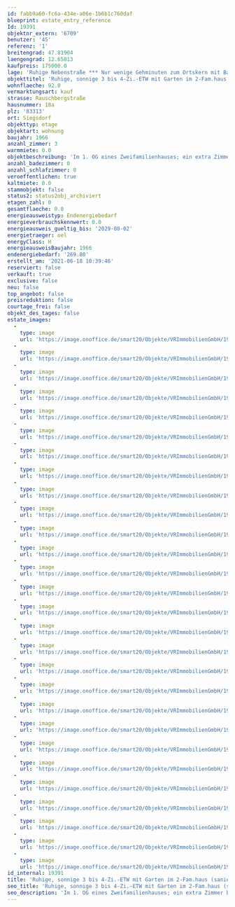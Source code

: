 ```yaml
---
id: fabb9a60-fc6a-434e-a06e-1b6b1c760daf
blueprint: estate_entry_reference
Id: 19391
objektnr_extern: '6709'
benutzer: '45'
referenz: '1'
breitengrad: 47.81904
laengengrad: 12.65013
kaufpreis: 175000.0
lage: 'Ruhige Nebenstraße *** Nur wenige Gehminuten zum Ortskern mit Bahnhof, Geschäften, Ärzten uvm. *** Viel Grün ringsum und teilweise Fernblick vom sonnigen Süd-Balkon *** Zum Freibad in Siegsdorf gibt es Schwimm- und Thermalbäder mit Saunaanlagen in Ruhpolding, Inzell oder Prien. Am Chiemsee und in den Bergen ist man ganz schnell wie auch in der Stadt Traunstein *** Salzburg ca. 20 Min. und Rosenheim ca. 30 Min.'
objekttitel: 'Ruhige, sonnige 3 bis 4-Zi.-ETW mit Garten im 2-Fam.haus (sanierungsbedürftig!)'
wohnflaeche: 92.0
vermarktungsart: kauf
strasse: Rauschbergstraße
hausnummer: 18a
plz: '83313'
ort: Siegsdorf
objekttyp: etage
objektart: wohnung
baujahr: 1966
anzahl_zimmer: 3
warmmiete: 0.0
objektbeschreibung: 'Im 1. OG eines Zweifamilienhauses; ein extra Zimmer befindet sich außerhalb der Wohnung im EG. Über der Wohnung liegt der mittels Einschubtreppe von der Diele zugängige gemeinschaftliche Dachspeicher *** Aus der geräumigen 2-Zi.-Wohnung mit großer Wohnküche könnte im Zuge der Sanierung evtl. auch eine mit 3 Zimmern werden *** Gartensondernutzungsrecht von ca. 190 m² an der Westseite *** 3 Kellerräume *** Einzelgarage (ca. 3 x 7,5 m) mit Fenster, Wasser, elektr. Tor und Gartenzugang *** Eine Hausverwaltung gab es nie und auch keine Hausgeldvorauszahlung; Kosten werden von Fall zu Fall aufgeteilt *** Grundbuch lastenfrei'
anzahl_badezimmer: 0
anzahl_schlafzimmer: 0
veroeffentlichen: true
kaltmiete: 0.0
stammobjekt: false
status2: status2obj_archiviert
etagen_zahl: 0
gesamtflaeche: 0.0
energieausweistyp: Endenergiebedarf
energieverbrauchskennwert: 0.0
energieausweis_gueltig_bis: '2029-08-02'
energietraeger: oel
energyClass: H
energieausweisBaujahr: 1966
endenergiebedarf: '269.80'
erstellt_am: '2021-06-18 10:39:46'
reserviert: false
verkauft: true
exclusive: false
neu: false
top_angebot: false
preisreduktion: false
courtage_frei: false
objekt_des_tages: false
estate_images:
  -
    type: image
    url: 'https://image.onoffice.de/smart20/Objekte/VRImmobilienGmbH/19391/40829d0f-894c-4f3c-b837-faf0c12cd76a.jpg'
  -
    type: image
    url: 'https://image.onoffice.de/smart20/Objekte/VRImmobilienGmbH/19391/b7a6293c-3008-4bf5-960c-e3f7b54173de.jpg'
  -
    type: image
    url: 'https://image.onoffice.de/smart20/Objekte/VRImmobilienGmbH/19391/ed148e71-ef4c-4856-8737-22aa308f0ad3.jpg'
  -
    type: image
    url: 'https://image.onoffice.de/smart20/Objekte/VRImmobilienGmbH/19391/e9ef4101-810c-4de5-91f4-89ea6cf1a1d0.jpg'
  -
    type: image
    url: 'https://image.onoffice.de/smart20/Objekte/VRImmobilienGmbH/19391/8a8a728e-84dc-4d39-9183-3b4a43b193b8.jpg'
  -
    type: image
    url: 'https://image.onoffice.de/smart20/Objekte/VRImmobilienGmbH/19391/f9d25366-dcec-4a16-9226-003f63e62f26.jpg'
  -
    type: image
    url: 'https://image.onoffice.de/smart20/Objekte/VRImmobilienGmbH/19391/b4544432-103d-425a-8368-908ff6c14a3f.jpg'
  -
    type: image
    url: 'https://image.onoffice.de/smart20/Objekte/VRImmobilienGmbH/19391/a86b02cf-78e2-44ec-a185-4830be9c116b.jpg'
  -
    type: image
    url: 'https://image.onoffice.de/smart20/Objekte/VRImmobilienGmbH/19391/d68a4e90-47d4-4dfb-928f-255504c012d3.jpg'
  -
    type: image
    url: 'https://image.onoffice.de/smart20/Objekte/VRImmobilienGmbH/19391/14da6678-adf1-4c67-860a-c49af0a48212.jpg'
  -
    type: image
    url: 'https://image.onoffice.de/smart20/Objekte/VRImmobilienGmbH/19391/edd35e2f-d556-4452-9068-b0a008f8dbee.jpg'
  -
    type: image
    url: 'https://image.onoffice.de/smart20/Objekte/VRImmobilienGmbH/19391/d1d873ca-f8d7-429c-a220-ef500e66be8a.jpg'
  -
    type: image
    url: 'https://image.onoffice.de/smart20/Objekte/VRImmobilienGmbH/19391/217e2a62-f361-4f3c-958a-8795c4c4a5d8.jpg'
  -
    type: image
    url: 'https://image.onoffice.de/smart20/Objekte/VRImmobilienGmbH/19391/9aa9d3ba-0a4e-44d4-81df-1f4bcd7cf119.jpg'
  -
    type: image
    url: 'https://image.onoffice.de/smart20/Objekte/VRImmobilienGmbH/19391/af135a66-25dc-4074-9154-e3f1b515beb7.jpg'
  -
    type: image
    url: 'https://image.onoffice.de/smart20/Objekte/VRImmobilienGmbH/19391/4470a0a8-887e-4153-a8b8-55c50d25924e.jpg'
  -
    type: image
    url: 'https://image.onoffice.de/smart20/Objekte/VRImmobilienGmbH/19391/51e8d7df-1029-4ea9-93bc-6f7439e5aed8.jpg'
  -
    type: image
    url: 'https://image.onoffice.de/smart20/Objekte/VRImmobilienGmbH/19391/c5f5da39-44df-436d-b40e-e9270e80cecc.jpg'
  -
    type: image
    url: 'https://image.onoffice.de/smart20/Objekte/VRImmobilienGmbH/19391/e3c81cd2-03bc-4f43-8b7e-9c0ac3b1e96e.jpg'
  -
    type: image
    url: 'https://image.onoffice.de/smart20/Objekte/VRImmobilienGmbH/19391/7374169a-b506-4767-b63b-07fee1c43a94.jpg'
  -
    type: image
    url: 'https://image.onoffice.de/smart20/Objekte/VRImmobilienGmbH/19391/a10e6c33-17c5-4ffd-8bd6-71747b3ddc07.jpg'
  -
    type: image
    url: 'https://image.onoffice.de/smart20/Objekte/VRImmobilienGmbH/19391/ec09387e-2ce8-40bf-b6e5-bfb65ab01bc0.jpg'
  -
    type: image
    url: 'https://image.onoffice.de/smart20/Objekte/VRImmobilienGmbH/19391/933610fa-b7a3-463d-8875-29e51f7a0856.jpg'
  -
    type: image
    url: 'https://image.onoffice.de/smart20/Objekte/VRImmobilienGmbH/19391/99139563-d4ac-42b8-8e27-ccf8942a90ea.jpg'
  -
    type: image
    url: 'https://image.onoffice.de/smart20/Objekte/VRImmobilienGmbH/19391/8d36d236-ae0f-4911-95b1-5f178fe8b510.jpg'
  -
    type: image
    url: 'https://image.onoffice.de/smart20/Objekte/VRImmobilienGmbH/19391/ff50b996-63aa-4de4-998c-0c1b56bc1dce.jpg'
  -
    type: image
    url: 'https://image.onoffice.de/smart20/Objekte/VRImmobilienGmbH/19391/722254d9-9ecc-4f27-a7a3-b493dbe88c02.jpg'
  -
    type: image
    url: 'https://image.onoffice.de/smart20/Objekte/VRImmobilienGmbH/19391/243b3eab-6ae8-4f08-989e-cd0db9a20f8c.jpg'
id_internal: 19391
title: 'Ruhige, sonnige 3 bis 4-Zi.-ETW mit Garten im 2-Fam.haus (sanierungsbedürftig!)'
seo_title: 'Ruhige, sonnige 3 bis 4-Zi.-ETW mit Garten im 2-Fam.haus (sanierungsbedürftig!)'
seo_description: 'Im 1. OG eines Zweifamilienhauses; ein extra Zimmer befindet sich außerhalb der Wohnung im EG. Über der Wohnung liegt der mittels Einschubtreppe von der Diele'
---
```

